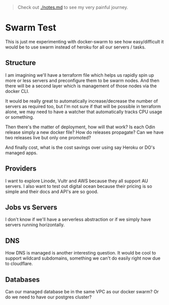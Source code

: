> Check out [./notes.md](./notes.md) to see my very painful journey.

# Swarm Test

This is just me experimenting with docker-swarm to see how easy/difficult it would be to use swarm instead of heroku for all our servers / tasks.

## Structure

I am imagining we'll have a terraform file which helps us rapidly spin up more or less servers and preconfigure them to be swarm nodes.  And then there will be a second layer which is management of those nodes via the docker CLI.

It would be really great to automatically increase/decrease the number of servers as required too, but I'm not sure if that will be possible in terraform alone, we may need to have a watcher that automatically tracks CPU usage or something.

Then there's the matter of deployment, how will that work?  Is each Odin release simply a new docker file?  How do releases propagate?  Can we have two releases live but only one promoted?

And finally cost, what is the cost savings over using say Heroku or DO's managed apps.

## Providers

I want to explore Linode, Vultr and AWS because they all support AU servers.  I also want to test out digital ocean because their pricing is so simple and their docs and API's are so good.

## Jobs vs Servers

I don't know if we'll have a serverless abstraction or if we simply have servers running horizontally.

## DNS

How DNS is managed is another interesting question.  It would be cool to support wildcard subdomains, something we can't do easily right now due to cloudflare.

## Databases

Can our managed database be in the same VPC as our docker swarm?  Or do we need to have our postgres cluster?